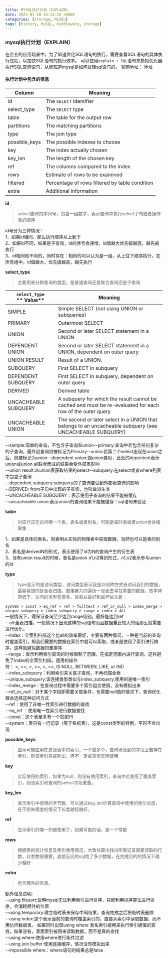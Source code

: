 ```yaml
---
title: MYSQL执行计划（EXPLAIN）
date: 2023-01-20 14:14:15 +0800 
categories: [storage, MySQL]
tags: [history, MySQL, middleware, storage] 
---
```

### mysql执行计划（EXPLAIN）

在企业的应用场景中，为了知道优化SQL语句的执行，需要查看SQL语句的具体执行过程，以加快SQL语句的执行效率。
可以使用`explain + SQL`语句来模拟优化器执行SQL查询语句，从而知道mysql是如何处理sql语句的。
官网地址： [地址](https://dev.mysql.com/doc/refman/5.5/en/explain-output.html)

#### 执行计划中包含的信息

| **Column**    | **Meaning**                                    |
| ------------- | ---------------------------------------------- |
| id            | The `SELECT` identifier                        |
| select_type   | The `SELECT` type                              |
| table         | The table for the output row                   |
| partitions    | The matching partitions                        |
| type          | The join type                                  |
| possible_keys | The possible indexes to choose                 |
| key           | The index actually chosen                      |
| key_len       | The length of the chosen key                   |
| ref           | The columns compared to the index              |
| rows          | Estimate of rows to be examined                |
| filtered      | Percentage of rows filtered by table condition |
| extra         | Additional information                         |

**id**
> select查询的序列号，包含一组数字，表示查询中执行select子句或者操作表的顺序  

id号分为三种情况：  
1、如果id相同，那么执行顺序从上到下  
2、如果id不同，如果是子查询，id的序号会递增，id值越大优先级越高，越先被执行  
3、id相同和不同的，同时存在：相同的可以认为是一组，从上往下顺序执行，在所有组中，id值越大，优先级越高，越先执行  

**select_type**
> 主要用来分辨查询的类型，是普通查询还是联合查询还是子查询

| `select_type` ** Value** | **Meaning**                                                                                               |
| ------------------------ | --------------------------------------------------------------------------------------------------------- |
| SIMPLE                   | Simple SELECT (not using UNION or subqueries)                                                             |
| PRIMARY                  | Outermost SELECT                                                                                          |
| UNION                    | Second or later SELECT statement in a UNION                                                               |
| DEPENDENT UNION          | Second or later SELECT statement in a UNION, dependent on outer query                                     |
| UNION RESULT             | Result of a UNION.                                                                                        |
| SUBQUERY                 | First SELECT in subquery                                                                                  |
| DEPENDENT SUBQUERY       | First SELECT in subquery, dependent on outer query                                                        |
| DERIVED                  | Derived table                                                                                             |
| UNCACHEABLE SUBQUERY     | A subquery for which the result cannot be cached and must be re-evaluated for each row of the outer query |
| UNCACHEABLE UNION        | The second or later select in a UNION that belongs to an uncacheable subquery (see UNCACHEABLE SUBQUERY)  |

--sample:简单的查询，不包含子查询和union--primary:查询中若包含任何复杂的子查询，最外层查询则被标记为Primary--union:若第二个select出现在union之后，则被标记为union--dependent union:跟union类似，此处的depentent表示union或union all联合而成的结果会受外部表影响  
--union result:从union表获取结果的select--subquery:在select或者where列表中包含子查询  
--dependent subquery:subquery的子查询要受到外部表查询的影响  
--DERIVED: from子句中出现的子查询，也叫做派生类  
--UNCACHEABLE SUBQUERY：表示使用子查询的结果不能被缓存  
--uncacheable union:表示union的查询结果不能被缓存：sql语句未验证  

**table**
> 对应行正在访问哪一个表，表名或者别名，可能是临时表或者union合并结果集 

1、如果是具体的表名，则表明从实际的物理表中获取数据，当然也可以是表的别名  
2、表名是derivedN的形式，表示使用了id为N的查询产生的衍生表  
3、当有union result的时候，表名是union n1,n2等的形式，n1,n2表示参与union的id  

**type**
> type显示的是访问类型，访问类型表示我是以何种方式去访问我们的数据，最容易想的是全表扫描，直接暴力的遍历一张表去寻找需要的数据，效率非常低下，访问的类型有很多，效率从最好到最坏依次是：  

`system > const > eq_ref > ref > fulltext > ref_or_null > index_merge > unique_subquery > index_subquery > range > index > ALL`  
一般情况下，得保证查询至少达到range级别，最好能达到ref  
--all:全表扫描，一般情况下出现这样的sql语句而且数据量比较大的话那么就需要进行优化。  
--index：全索引扫描这个比all的效率要好，主要有两种情况，一种是当前的查询时覆盖索引，即我们需要的数据在索引中就可以索取，或者是使用了索引进行排序，这样就避免数据的重排序  
--range：表示利用索引查询的时候限制了范围，在指定范围内进行查询，这样避免了index的全索引扫描，适用的操作符： =, <>, >, >=, <, <=, IS NULL, BETWEEN, LIKE, or IN()  
--index_subquery：利用索引来关联子查询，不再扫描全表  
--unique_subquery:该连接类型类似与index_subquery,使用的是唯一索引  
--index_merge：在查询过程中需要多个索引组合使用，没有模拟出来  
--ref_or_null：对于某个字段即需要关联条件，也需要null值的情况下，查询优化器会选择这种访问方式  
--ref：使用了非唯一性索引进行数据的查找  
--eq_ref ：使用唯一性索引进行数据查找  
--const：这个表至多有一个匹配行  
--system：表只有一行记录（等于系统表），这是const类型的特例，平时不会出现  

**possible_keys**
> 显示可能应用在这张表中的索引，一个或多个，查询涉及到的字段上若存在索引，则该索引将被列出，但不一定被查询实际使用

**key**
> 实际使用的索引，如果为null，则没有使用索引，查询中若使用了覆盖索引，则该索引和查询的select字段重叠。

**key_len**
> 表示索引中使用的字节数，可以通过key_len计算查询中使用的索引长度，在不损失精度的情况下长度越短越好。

**ref**
> 显示索引的哪一列被使用了，如果可能的话，是一个常数

**rows**
> 根据表的统计信息及索引使用情况，大致估算出找出所需记录需要读取的行数，此参数很重要，直接反应的sql找了多少数据，在完成目的的情况下越少越好

**extra**
> 包含额外的信息。

额外信息说明:  
--using filesort:说明mysql无法利用索引进行排序，只能利用排序算法进行排序，会消耗额外的位置  
--using temporary:建立临时表来保存中间结果，查询完成之后把临时表删除  
--using index:这个表示当前的查询时覆盖索引的，直接从索引中读取数据，而不用访问数据表。
如果同时出现using where 表名索引被用来执行索引键值的查找，如果没有，表面索引被用来读取数据，而不是真的查找  
--using where:使用where进行条件过滤  
--using join buffer:使用连接缓存，情况没有模拟出来  
--impossible where：where语句的结果总是false  
 

